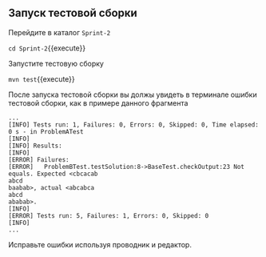 ## Запуск тестовой сборки

Перейдите в каталог `Sprint-2`

`cd Sprint-2`{{execute}}

Запустите тестовую сборку

`mvn test`{{execute}}

После запуска тестовой сборки вы должы увидеть в терминале ошибки тестовой сборки, как в примере данного фрагмента

```
...
[INFO] Tests run: 1, Failures: 0, Errors: 0, Skipped: 0, Time elapsed: 0 s - in ProblemATest
[INFO]
[INFO] Results:
[INFO]
[ERROR] Failures:
[ERROR]   ProblemBTest.testSolution:8->BaseTest.checkOutput:23 Not equals. Expected <cbcacab
abcd
baabab>, actual <abcabca
abcd
ababab>.
[INFO]
[ERROR] Tests run: 5, Failures: 1, Errors: 0, Skipped: 0
[INFO]
...
```

Исправьте ошибки используя проводник и редактор. 